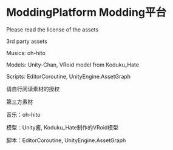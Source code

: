 # ModdingPlatform Modding平台

Please read the license of the assets

3rd party assets

Musics: oh-hito

Models: Unity-Chan, VRoid model from Koduku_Hate

Scripts: EditorCoroutine, UnityEngine.AssetGraph

请自行阅读素材的授权

第三方素材

音乐：oh-hito

模型：Unity酱,  Koduku_Hate制作的VRoid模型

脚本：EditorCoroutine, UnityEngine.AssetGraph